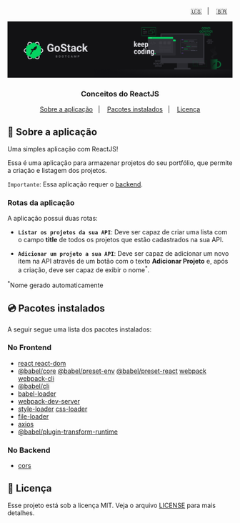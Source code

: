 <p align="right">
  <a href="README.en.md">🇺🇸</a>&nbsp;&nbsp;&nbsp;|&nbsp;&nbsp;&nbsp;
  <a href="README.md">🇧🇷</a>&nbsp;&nbsp;&nbsp;
</p>

<img alt="GoStack" src=./src/assets/header-bootcamp.png />

<h3 align="center">
  Conceitos do ReactJS
</h3>

<p align="center">
  <a href="#rocket-sobre-a-aplicação">Sobre a aplicação</a>&nbsp;&nbsp;&nbsp;|&nbsp;&nbsp;&nbsp;
  <a href="#cd-pacotes-instalados">Pacotes instalados</a>&nbsp;&nbsp;&nbsp;|&nbsp;&nbsp;&nbsp;
  <a href="#memo-licença">Licença</a>
</p>


## :rocket: Sobre a aplicação

Uma simples aplicação com ReactJS!

Essa é uma aplicação para armazenar projetos do seu portfólio, que permite a criação e listagem dos projetos.

`Importante`: Essa aplicação requer o [backend](https://github.com/bruno-fialho/conceitos-back-end-nodejs).

### Rotas da aplicação

A aplicação possui duas rotas:

- **`Listar os projetos da sua API`**: Deve ser capaz de criar uma lista com o campo **title** de todos os projetos que estão cadastrados na sua API.

- **`Adicionar um projeto a sua API`**: Deve ser capaz de adicionar um novo item na API através de um botão com o texto **Adicionar Projeto** e, após a criação, deve ser capaz de exibir o nome<sup>*</sup>. 

<sup>*</sup>Nome gerado automaticamente

## :cd: Pacotes instalados

A seguir segue uma lista dos pacotes instalados:

### No Frontend

- [react react-dom](https://www.npmjs.com/package/react-dom)
- [@babel/core](https://www.npmjs.com/package/@babel/core) [@babel/preset-env](https://www.npmjs.com/package/@babel/preset-env) [@babel/preset-react](https://www.npmjs.com/package/@babel/preset-react) [webpack webpack-cli](https://webpack.js.org/guides/installation/)
- [@babel/cli](https://babeljs.io/docs/en/babel-cli/)
- [babel-loader](https://github.com/babel/babel-loader)
- [webpack-dev-server](https://github.com/webpack/webpack-dev-server)
- [style-loader](https://www.npmjs.com/package/style-loader) [css-loader](https://www.npmjs.com/package/css-loader)
- [file-loader](https://webpack.js.org/loaders/file-loader/)
- [axios](https://www.npmjs.com/package/axios)
- [@babel/plugin-transform-runtime](https://babeljs.io/docs/en/babel-plugin-transform-runtime)

### No Backend

- [cors](https://www.npmjs.com/package/cors)


## :memo: Licença

Esse projeto está sob a licença MIT. Veja o arquivo [LICENSE](LICENSE) para mais detalhes.